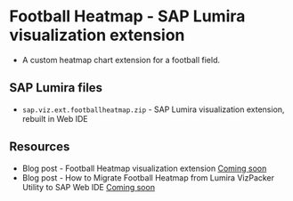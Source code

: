 Football Heatmap - SAP Lumira visualization extension
=================================================
 * A custom heatmap chart extension for a football field.

SAP Lumira files
-----------
* `sap.viz.ext.footballheatmap.zip` - SAP Lumira visualization extension, rebuilt in Web IDE


Resources
-----------
* Blog post - Football Heatmap visualization extension [Coming soon]()
* Blog post - How to Migrate Football Heatmap from Lumira VizPacker Utility to SAP Web IDE [Coming soon]()
